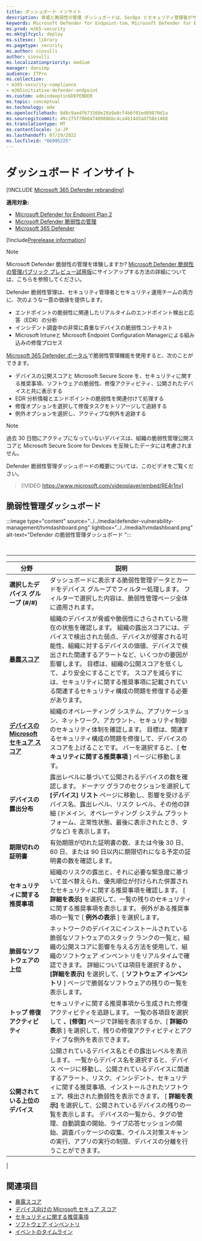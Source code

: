 ```yaml
---
title: ダッシュボード インサイト
description: 脅威と脆弱性の管理 ダッシュボードは、SecOps とセキュリティ管理者がサイバーセキュリティの脅威に対処し、組織のセキュリティ回復性を構築するのに役立ちます。
keywords: Microsoft Defender for Endpoint-tvm、Microsoft Defender for Endpoint-tvm ダッシュボード、脅威&脆弱性管理、脅威と脆弱性の管理、リスクベースの脅威&脆弱性管理、セキュリティ構成、Microsoft Secure Score for Devices、公開スコア
ms.prod: m365-security
ms.mktglfcycl: deploy
ms.sitesec: library
ms.pagetype: security
ms.author: siosulli
author: siosulli
ms.localizationpriority: medium
manager: dansimp
audience: ITPro
ms.collection:
- m365-security-compliance
- m365initiative-defender-endpoint
ms.custom: admindeeplinkDEFENDER
ms.topic: conceptual
ms.technology: mde
ms.openlocfilehash: 8d8c9ae4f673160e28a9a0cf4b6f01ed09870d1a
ms.sourcegitcommit: 49c275f78664740988bbc4ca4b14d3ad758e1468
ms.translationtype: MT
ms.contentlocale: ja-JP
ms.lasthandoff: 07/19/2022
ms.locfileid: "66995225"
---
```

# <a name="dashboard-insights"></a>ダッシュボード インサイト

[!INCLUDE [Microsoft 365 Defender rebranding](../../includes/microsoft-defender.md)]

**適用対象:**

- [Microsoft Defender for Endpoint Plan 2](https://go.microsoft.com/fwlink/?linkid=2154037)
- [Microsoft Defender 脆弱性の管理](index.yml)
- [Microsoft 365 Defender](https://go.microsoft.com/fwlink/?linkid=2118804)

[!include[Prerelease information](../../includes/prerelease.md)]

>[!Note]
> Microsoft Defender 脆弱性の管理を体験しますか? [Microsoft Defender 脆弱性の管理パブリック プレビュー試用版](../defender-vulnerability-management/get-defender-vulnerability-management.md)にサインアップする方法の詳細については、こちらを参照してください。

Defender 脆弱性管理は、セキュリティ管理者とセキュリティ運用チームの両方に、次のような一意の価値を提供します。

- エンドポイントの脆弱性に関連したリアルタイムのエンドポイント検出と応答（EDR）の分析
- インシデント調査中の非常に貴重なデバイスの脆弱性コンテキスト
- Microsoft Intuneと Microsoft Endpoint Configuration Managerによる組み込みの修復プロセス

<a href="https://go.microsoft.com/fwlink/p/?linkid=2077139" target="_blank">Microsoft 365 Defender ポータル</a>で脆弱性管理機能を使用すると、次のことができます。

- デバイスの公開スコアと Microsoft Secure Score を、セキュリティに関する推奨事項、ソフトウェアの脆弱性、修復アクティビティ、公開されたデバイスと共に表示する
- EDR 分析情報とエンドポイントの脆弱性を関連付けて処理する
- 修復オプションを選択して修復タスクをトリアージして追跡する
- 例外オプションを選択し、アクティブな例外を追跡する

> [!NOTE]
> 過去 30 日間にアクティブになっていないデバイスは、組織の脆弱性管理公開スコアと Microsoft Secure Score for Devices を反映したデータには考慮されません。

Defender 脆弱性管理ダッシュボードの概要については、このビデオをご覧ください。

> [!VIDEO https://www.microsoft.com/videoplayer/embed/RE4r1nv]

## <a name="vulnerability-management-dashboard"></a>脆弱性管理ダッシュボード

:::image type="content" source="../../media/defender-vulnerability-management/tvmdashboard.png" lightbox="../../media/tvmdashboard.png" alt-text="Defender の脆弱性管理ダッシュボード ":::

<br>

****

|分野|説明|
|---|---|
|**選択したデバイス グループ (#/#)**|ダッシュボードに表示する脆弱性管理データとカードをデバイス グループでフィルター処理します。 フィルターで選択した内容は、脆弱性管理ページ全体に適用されます。|
|[**暴露スコア**](tvm-exposure-score.md)|組織のデバイスが脅威や脆弱性にさらされている現在の状態を確認します。 組織の露出スコアには、デバイスで検出された弱点、デバイスが侵害される可能性、組織に対するデバイスの価値、デバイスで検出された関連するアラートなど、いくつかの要因が影響します。 目標は、組織の公開スコアを低くして、より安全にすることです。 スコアを減らすには、セキュリティに関する推奨事項に記載されている関連するセキュリティ構成の問題を修復する必要があります。|
|[**デバイスの Microsoft セキュア スコア**](tvm-microsoft-secure-score-devices.md)|組織のオペレーティング システム、アプリケーション、ネットワーク、アカウント、セキュリティ制御のセキュリティ体制を確認します。 目標は、関連するセキュリティ構成の問題を修復して、デバイスのスコアを上げることです。 バーを選択すると、[ **セキュリティに関する推奨事項** ] ページに移動します。|
|**デバイスの露出分布**|露出レベルに基づいて公開されるデバイスの数を確認します。 ドーナツ グラフのセクションを選択して **[デバイス] リスト** ページに移動し、影響を受けるデバイス名、露出レベル、リスク レベル、その他の詳細 (ドメイン、オペレーティング システム プラットフォーム、正常性状態、最後に表示されたとき、タグなど) を表示します。|
|**期限切れの証明書**|有効期限が切れた証明書の数、または今後 30 日、60 日、または 90 日以内に期限切れになる予定の証明書の数を確認します。|
|**セキュリティに関する推奨事項**|組織のリスクの露出と、それに必要な緊急度に基づいて並べ替えられ、優先順位が付けられた併置されたセキュリティに関する推奨事項を確認します。 [ **詳細を表示]** を選択して、一覧の残りのセキュリティに関する推奨事項を表示します。 例外がある推奨事項の一覧で [ **例外の表示** ] を選択します。|
|**脆弱なソフトウェアの上位**|ネットワークのデバイスにインストールされている脆弱なソフトウェアのスタック ランクの一覧と、組織の公開スコアに影響を与える方法を使用して、組織のソフトウェア インベントリをリアルタイムで確認できます。 詳細については項目を選択するか **、[詳細を表示]** を選択して、[ **ソフトウェア インベントリ** ] ページで脆弱なソフトウェアの残りの一覧を表示します。|
|**トップ 修復アクティビティ**|セキュリティに関する推奨事項から生成された修復アクティビティを追跡します。 一覧の各項目を選択して **、[修復]** ページで詳細を表示するか、[ **詳細の表示** ] を選択して、残りの修復アクティビティとアクティブな例外を表示できます。|
|**公開されている上位のデバイス**|公開されているデバイス名とその露出レベルを表示します。 一覧からデバイス名を選択すると、デバイス ページに移動し、公開されているデバイスに関連するアラート、リスク、インシデント、セキュリティに関する推奨事項、インストールされたソフトウェア、検出された脆弱性を表示できます。 [ **詳細を表示]** を選択して、公開されているデバイスの残りの一覧を表示します。 デバイスの一覧から、タグの管理、自動調査の開始、ライブ応答セッションの開始、調査パッケージの収集、ウイルス対策スキャンの実行、アプリの実行の制限、デバイスの分離を行うことができます。|
|

## <a name="related-topics"></a>関連項目

- [暴露スコア](tvm-exposure-score.md)
- [デバイス向けの Microsoft セキュア スコア](tvm-microsoft-secure-score-devices.md)
- [セキュリティに関する推奨事項](tvm-security-recommendation.md)
- [ソフトウェア インベントリ](tvm-software-inventory.md)
- [イベントのタイムライン](threat-and-vuln-mgt-event-timeline.md)

